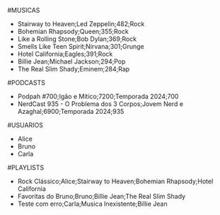 #MUSICAS
- Stairway to Heaven;Led Zeppelin;482;Rock
- Bohemian Rhapsody;Queen;355;Rock
- Like a Rolling Stone;Bob Dylan;369;Rock
- Smells Like Teen Spirit;Nirvana;301;Grunge
- Hotel California;Eagles;391;Rock
- Billie Jean;Michael Jackson;294;Pop
- The Real Slim Shady;Eminem;284;Rap

#PODCASTS
- Podpah #700;Igão e Mítico;7200;Temporada 2024;700
- NerdCast 935 - O Problema dos 3 Corpos;Jovem Nerd e Azaghal;6900;Temporada 2024;935

#USUARIOS
- Alice
- Bruno
- Carla

#PLAYLISTS
- Rock Clássico;Alice;Stairway to Heaven;Bohemian Rhapsody;Hotel California
- Favoritas do Bruno;Bruno;Billie Jean;The Real Slim Shady
- Teste com erro;Carla;Musica Inexistente;Billie Jean
